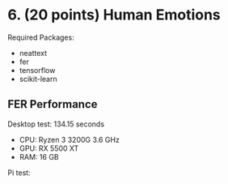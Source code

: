 # 6. (20 points) Human Emotions

Required Packages:
* neattext
* fer
* tensorflow
* scikit-learn


## FER Performance
Desktop test: 134.15 seconds
* CPU: Ryzen 3 3200G 3.6 GHz
* GPU: RX 5500 XT
* RAM: 16 GB

Pi test: 